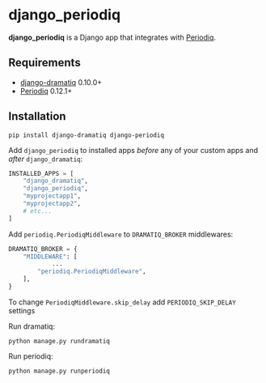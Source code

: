 # django_periodiq
**django_periodiq** is a Django app that integrates with [Periodiq][periodiq].


## Requirements
* [django-dramatiq][django-dramatiq] 0.10.0+
* [Periodiq][periodiq] 0.12.1+


## Installation
    pip install django-dramatiq django-periodiq
Add `django_periodiq` to installed apps *before* any of your custom
apps and *after* `django_dramatiq`:
``` python
INSTALLED_APPS = [
    "django_dramatiq",
    "django_periodiq",
    "myprojectapp1",
    "myprojectapp2",
    # etc...
]
```
Add `periodiq.PeriodiqMiddleware` to `DRAMATIQ_BROKER` middlewares:
``` python
DRAMATIQ_BROKER = {
    "MIDDLEWARE": [
            ...
        "periodiq.PeriodiqMiddleware",
    ],
}
```
To change `PeriodiqMiddleware.skip_delay` add `PERIODIQ_SKIP_DELAY` settings

Run dramatiq:
```shell
python manage.py rundramatiq
````
Run periodiq:
```shell
python manage.py runperiodiq
```

[periodiq]: https://gitlab.com/bersace/periodiq
[django-dramatiq]: https://github.com/Bogdanp/django_dramatiq
